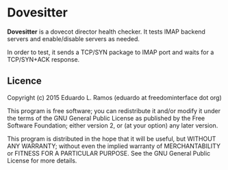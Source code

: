 # Dovesitter

**Dovesitter** is a dovecot director health checker.
It tests IMAP backend servers and enable/disable servers as needed.

In order to test, it sends a TCP/SYN package to IMAP port and waits for a TCP/SYN+ACK response.

## Licence

Copyright (c) 2015 Eduardo L. Ramos (eduardo at freedominterface dot org)

This program is free software; you can redistribute it and/or modify it
under the terms of the GNU General Public License as published by the
Free Software Foundation; either version 2, or (at your option) any
later version.

This program is distributed in the hope that it will be useful,
but WITHOUT ANY WARRANTY; without even the implied warranty of
MERCHANTABILITY or FITNESS FOR A PARTICULAR PURPOSE. See the
GNU General Public License for more details.
